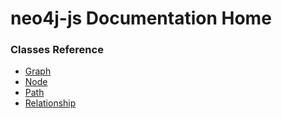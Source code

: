 # neo4j-js Documentation Home

### Classes Reference

* [Graph](Graph.md)
* [Node](Node.md)
* [Path](Path.md)
* [Relationship](Path.md)
